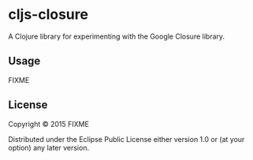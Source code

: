 # cljs-closure

A Clojure library for experimenting with the Google Closure library.

## Usage

FIXME

## License

Copyright © 2015 FIXME

Distributed under the Eclipse Public License either version 1.0 or (at
your option) any later version.
